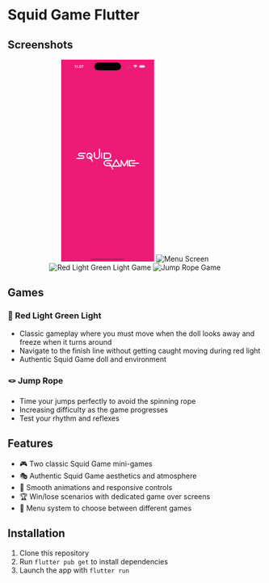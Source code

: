 # Squid Game Flutter 
## Screenshots

<div align="center">
  <img src="previews/splash.png" alt="Splash Screen" height="400"/>
  <img src="previews/menu.png" alt="Menu Screen" height="400"/>
</div>

<div align="center">
  <img src="previews/game.png" alt="Red Light Green Light Game" height="400"/>
  <img src="previews/jr_game.png" alt="Jump Rope Game" height="400"/>
</div>

## Games

### 🔴 Red Light Green Light

- Classic gameplay where you must move when the doll looks away and freeze when it turns around
- Navigate to the finish line without getting caught moving during red light
- Authentic Squid Game doll and environment

### 🪢 Jump Rope

- Time your jumps perfectly to avoid the spinning rope
- Increasing difficulty as the game progresses
- Test your rhythm and reflexes

## Features

- 🎮 Two classic Squid Game mini-games
- 🎭 Authentic Squid Game aesthetics and atmosphere
- 📱 Smooth animations and responsive controls
- 🏆 Win/lose scenarios with dedicated game over screens
- 🎯 Menu system to choose between different games



## Installation

1. Clone this repository
2. Run `flutter pub get` to install dependencies
3. Launch the app with `flutter run`
